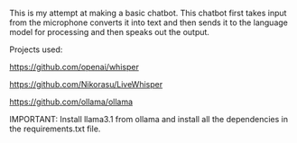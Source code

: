 This is my attempt at making a basic chatbot. This chatbot first takes input from the microphone converts it into text and then sends it to the language model for processing and then speaks out the output.

Projects used:

https://github.com/openai/whisper

https://github.com/Nikorasu/LiveWhisper

https://github.com/ollama/ollama



IMPORTANT: Install llama3.1 from ollama and install all the dependencies in the requirements.txt file.



